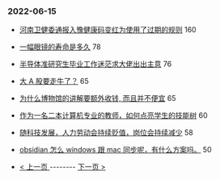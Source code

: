 ### 2022-06-15 
- [河南卫健委通报入豫健康码变红为使用了过期的规则](https://www.v2ex.com/t/859812) 160
- [一幅眼镜的寿命是多久](https://www.v2ex.com/t/859701) 78
- [半导体准研究生毕业工作迷茫求大佬出出主意](https://www.v2ex.com/t/859712) 76
- [大 A 股要走牛了？](https://www.v2ex.com/t/859742) 65
- [为什么博物馆的讲解要额外收钱, 而且并不便宜](https://www.v2ex.com/t/859638) 65
- [作为一名二本计算机专业的教师，如何点亮学生的技能树](https://www.v2ex.com/t/859822) 60
- [随科技发展，人力劳动会持续贬值，岗位会持续减少](https://www.v2ex.com/t/859667) 58
- [obsidian 怎么 windows 跟 mac 同步呢，有什么方案吗。](https://www.v2ex.com/t/859700) 50 

- [ < 上一页 ](https://github.com/able8/v2ex-hot-record/blob/master/2022-06-14.md) -------- [ 下一页 > ](https://github.com/able8/v2ex-hot-record/blob/master/2022-06-16.md)